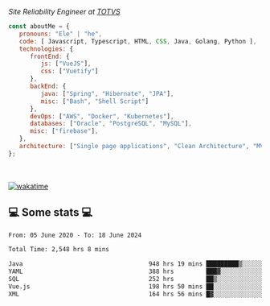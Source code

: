 <p><em>Site Reliability Engineer at <a href="https://www.totvs.com/">TOTVS</a></br>
</em></p>


```javascript
const aboutMe = {
   pronouns: "Ele" | "he",
   code: [ Javascript, Typescript, HTML, CSS, Java, Golang, Python ],
   technologies: {
      frontEnd: {
         js: ["VueJS"],
         css: ["Vuetify"]
      },
      backEnd: {
         java: ["Spring", "Hibernate", "JPA"],
         misc: ["Bash", "Shell Script"]
      },
      devOps: ["AWS", "Docker", "Kubernetes"],
      databases: ["Oracle", "PostgreSQL", "MySQL"],
      misc: ["firebase"],
   },
   architecture: ["Single page applications", "Clean Architecture", "MVC", "Microservices"],
};
```
</br></br>
[![wakatime](https://wakatime.com/badge/user/a3a8ed06-d304-4d6b-bc86-4adc418cdea7.svg)](https://wakatime.com/@a3a8ed06-d304-4d6b-bc86-4adc418cdea7)
<h2>💻 Some stats 💻</h2>

<!--START_SECTION:waka-->

```txt
From: 05 June 2020 - To: 18 June 2024

Total Time: 2,548 hrs 8 mins

Java                                   948 hrs 19 mins █████████▒░░░░░░░░░░░░░░░   37.22 %
YAML                                   388 hrs         ███▓░░░░░░░░░░░░░░░░░░░░░   15.23 %
SQL                                    252 hrs         ██▒░░░░░░░░░░░░░░░░░░░░░░   09.89 %
Vue.js                                 198 hrs 50 mins ██░░░░░░░░░░░░░░░░░░░░░░░   07.80 %
XML                                    164 hrs 56 mins █▓░░░░░░░░░░░░░░░░░░░░░░░   06.47 %
```

<!--END_SECTION:waka-->
